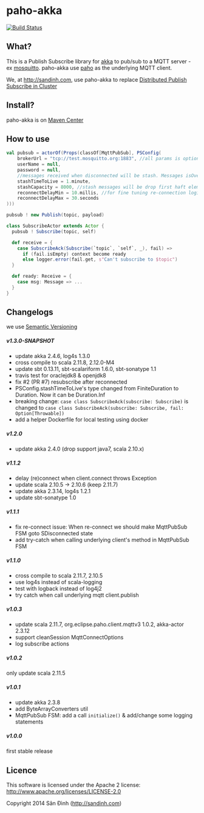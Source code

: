paho-akka
=========
[![Build Status](https://travis-ci.org/giabao/paho-akka.svg)](https://travis-ci.org/giabao/paho-akka)

## What?
This is a Publish Subscribe library for [akka](http://akka.io/) to pub/sub to a MQTT server - ex [mosquitto](http://mosquitto.org/).
paho-akka use [paho](https://eclipse.org/paho/) as the underlying MQTT client.

We, at http://sandinh.com, use paho-akka to replace [Distributed Publish Subscribe in Cluster](http://doc.akka.io/docs/akka/2.3.8/contrib/distributed-pub-sub.html)

## Install?
paho-akka is on [Maven Center](http://search.maven.org/#search%7Cga%7C1%7Cg%3A%22com.sandinh%22%20paho-akka)

## How to use

```scala
val pubsub = actorOf(Props(classOf[MqttPubSub], PSConfig(
    brokerUrl = "tcp://test.mosquitto.org:1883", //all params is optional except brokerUrl
    userName = null,
    password = null,
    //messages received when disconnected will be stash. Messages isOverdue after stashTimeToLive will be discard
    stashTimeToLive = 1.minute,
    stashCapacity = 8000, //stash messages will be drop first haft elems when reach this size
    reconnectDelayMin = 10.millis, //for fine tuning re-connection logic
    reconnectDelayMax = 30.seconds
)))

pubsub ! new Publish(topic, payload)

class SubscribeActor extends Actor {
  pubsub ! Subscribe(topic, self)

  def receive = {
    case SubscribeAck(Subscribe(`topic`, `self`, _), fail) =>
      if (fail.isEmpty) context become ready
      else logger.error(fail.get, s"Can't subscribe to $topic")
  }

  def ready: Receive = {
    case msg: Message => ...
  }
}
```

## Changelogs
we use [Semantic Versioning](http://semver.org/)

##### v1.3.0-SNAPSHOT
+ update akka 2.4.6, log4s 1.3.0
+ cross compile to scala 2.11.8, 2.12.0-M4
+ update sbt 0.13.11, sbt-scalariform 1.6.0, sbt-sonatype 1.1
+ travis test for oraclejdk8 & openjdk8
+ fix #2 (PR #7) resubscribe after reconnected
+ PSConfig.stashTimeToLive's type changed from FiniteDuration to Duration. Now it can be Duration.Inf
+ breaking change: `case class SubscribeAck(subscribe: Subscribe)` is changed to
 `case class SubscribeAck(subscribe: Subscribe, fail: Option[Throwable])`
+ add a helper Dockerfile for local testing using docker

##### v1.2.0
+ update akka 2.4.0 (drop support java7, scala 2.10.x)

##### v1.1.2
+ delay (re)connect when client.connect throws Exception 
+ update scala 2.10.5 -> 2.10.6 (keep 2.11.7)
+ update akka 2.3.14, log4s 1.2.1
+ update sbt-sonatype 1.0

##### v1.1.1
+ fix re-connect issue: When re-connect we should make MqttPubSub FSM goto SDisconnected state
+ add try-catch when calling underlying client's method in MqttPubSub FSM

##### v1.1.0
+ cross compile to scala 2.11.7, 2.10.5
+ use log4s instead of scala-logging
+ test with logback instead of log4j2
+ try catch when call underlying mqtt client.publish

##### v1.0.3
+ update scala 2.11.7, org.eclipse.paho.client.mqttv3 1.0.2, akka-actor 2.3.12
+ support cleanSession MqttConnectOptions
+ log subscribe actions

##### v1.0.2
only update scala 2.11.5

##### v1.0.1
+ update akka 2.3.8
+ add ByteArrayConverters util
+ MqttPubSub FSM: add a call `initialize()` & add/change some logging statements

##### v1.0.0
first stable release

## Licence
This software is licensed under the Apache 2 license:
http://www.apache.org/licenses/LICENSE-2.0

Copyright 2014 Sân Đình (http://sandinh.com)
